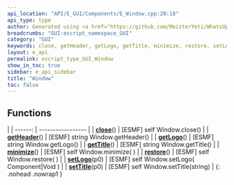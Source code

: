 ```yaml
---
api_location: "API/E_GUI/Components/E_Window.cpp:20:18"
api_type: type
author: Generated using <a href="https://github.com/MeisterYeti/WhatsUpDoc">WhatsUpDoc</a>
breadcrumbs: "GUI:escript_namespace_GUI"
category: "GUI"
keywords: close, getHeader, getLogo, getTitle, minimize, restore, setLogo, setTitle
layout: e_api
permalink: escript_type_GUI_Window
show_in_toc: true
sidebar: e_api_sidebar
title: "Window"
toc: false
---
```


## Functions

|
| ------: | ----------------- |
| **[close](classGUI_1_1Window#classGUI_1_1Window_1a5a1f10718de3707d436aa84d8e36d842)**() | [ESMF] self Window.close() |
| **[getHeader](classGUI_1_1Window#classGUI_1_1Window_1a8c3ecfcf8cca20bb4125240d7c323eee)**() | [ESMF] string Window.getHeader() |
| **[getLogo](classGUI_1_1Window#classGUI_1_1Window_1a2a174ac014c0482f1f5dda87772e4ac1)**() | [ESMF] string Window.getLogo() |
| **[getTitle](classGUI_1_1Window#classGUI_1_1Window_1a336ac64803d963c50e1df0755a71ba02)**() | [ESMF] string Window.getTitle() |
| **[minimize](classGUI_1_1Window#classGUI_1_1Window_1a46cce52a1950f113e752fa7f6b5895ba)**() | [ESMF] self Window.minimize( ) |
| **[restore](classGUI_1_1Window#classGUI_1_1Window_1a07e6816fb015d5da88025e94d8172422)**() | [ESMF] self Window.restore( ) |
| **[setLogo](classGUI_1_1Window#classGUI_1_1Window_1a11f36990b41f4a2611bd92a058ed1b86)**(p0) | [ESMF] self Window.setLogo( Component\|Void ) |
| **[setTitle](classGUI_1_1Window#classGUI_1_1Window_1aa93d613ef85b5e4b3d9dd17cf2d13da5)**(p0) | [ESMF] self Window.setTitle(string) |
{: .nohead .nowrap1 }
